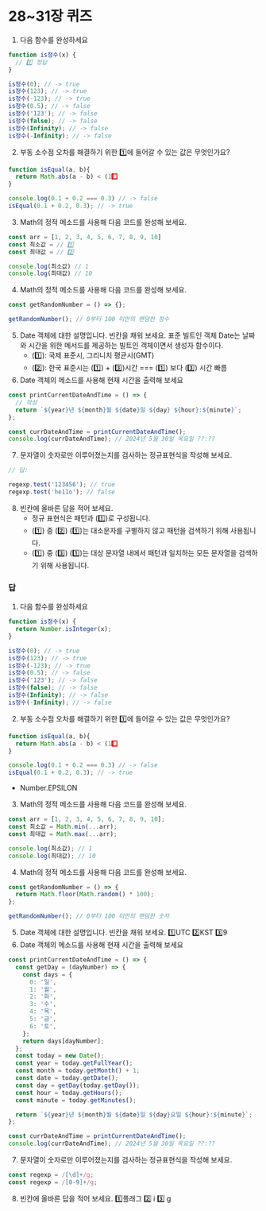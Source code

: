# 28~31장 퀴즈

1. 다음 함수를 완성하세요

```js
function is정수(x) {
  // 1️⃣ 정답
}

is정수(0); // -> true
is정수(123); // -> true
is정수(-123); // -> true
is정수(0.5); // -> false
is정수('123'); // -> false
is정수(false); // -> false
is정수(Infinity); // -> false
is정수(-Infinity); // -> false
```

2. 부동 소수점 오차를 해결하기 위한 1️⃣에 들어갈 수 있는 값은 무엇인가요?

```js
function isEqual(a, b){
  return Math.abs(a - b) < (1️⃣)
}

console.log(0.1 + 0.2 === 0.3) // -> false
isEqual(0.1 + 0.2, 0.3); // -> true
```

3. Math의 정적 메소드를 사용해 다음 코드를 완성해 보세요.

```js
const arr = [1, 2, 3, 4, 5, 6, 7, 8, 9, 10]
const 최소값 = // 1️⃣
const 최대값 = // 2️⃣

console.log(최소값) // 1
console.log(최대값) // 10
```

4. Math의 정적 메소드를 사용해 다음 코드를 완성해 보세요.

```js
const getRandomNumber = () => {};

getRandomNumber(); // 0부터 100 미만의 랜덤한 정수
```

5. Date 객체에 대한 설명입니다. 빈칸을 채워 보세요.
   표준 빌트인 객체 Date는 날짜와 시간을 위한 메서드를 제공하는 빌트인 객체이면서 생성자 함수이다.
   - (1️⃣): 국제 표준시, 그리니치 평균시(GMT)
   - (2️⃣): 한국 표준시는 (1️⃣) + (3️⃣)시간 === (1️⃣) 보다 (3️⃣) 시간 빠름
6. Date 객체의 메소드를 사용해 현재 시간을 출력해 보세요

```js
const printCurrentDateAndTime = () => {
  // 작성
  return `${year}년 ${month}월 ${date}일 ${day} ${hour}:${minute}`;
};

const currDateAndTime = printCurrentDateAndTime();
console.log(currDateAndTime); // 2024년 5월 30일 목요일 ??:??
```

7. 문자열이 숫자로만 이루어졌는지를 검사하는 정규표현식을 작성해 보세요.

```js
// 답:

regexp.test('123456'); // true
regexp.test('he11o'); // false
```

8. 빈칸에 올바른 답을 적어 보세요.
   - 정규 표현식은 패턴과 (1️⃣)로 구성됩니다.
   - (1️⃣) 중 (2️⃣) (1️⃣)는 대소문자를 구별하지 않고 패턴을 검색하기 위해 사용됩니다.
   - (1️⃣) 중 (3️⃣) (1️⃣)는 대상 문자열 내에서 패턴과 일치하는 모든 문자열을 검색하기 위해 사용됩니다.

### 답

1. 다음 함수를 완성하세요

```js
function is정수(x) {
  return Number.isInteger(x);
}

is정수(0); // -> true
is정수(123); // -> true
is정수(-123); // -> true
is정수(0.5); // -> false
is정수('123'); // -> false
is정수(false); // -> false
is정수(Infinity); // -> false
is정수(-Infinity); // -> false
```

2. 부동 소수점 오차를 해결하기 위한 1️⃣에 들어갈 수 있는 값은 무엇인가요?

```js
function isEqual(a, b){
  return Math.abs(a - b) < (1️⃣)
}

console.log(0.1 + 0.2 === 0.3) // -> false
isEqual(0.1 + 0.2, 0.3); // -> true
```

- Number.EPSILON

3. Math의 정적 메소드를 사용해 다음 코드를 완성해 보세요.

```js
const arr = [1, 2, 3, 4, 5, 6, 7, 8, 9, 10];
const 최소값 = Math.min(...arr);
const 최대값 = Math.max(...arr);

console.log(최소값); // 1
console.log(최대값); // 10
```

4. Math의 정적 메소드를 사용해 다음 코드를 완성해 보세요.

```js
const getRandomNumber = () => {
  return Math.floor(Math.random() * 100);
};

getRandomNumber(); // 0부터 100 미만의 랜덤한 숫자
```

5. Date 객체에 대한 설명입니다. 빈칸을 채워 보세요.
   1️⃣UTC 2️⃣KST 3️⃣9
6. Date 객체의 메소드를 사용해 현재 시간을 출력해 보세요

```js
const printCurrentDateAndTime = () => {
  const getDay = (dayNumber) => {
    const days = {
      0: '일',
      1: '월',
      2: '화',
      3: '수',
      4: '목',
      5: '금',
      6: '토',
    };
    return days[dayNumber];
  };
  const today = new Date();
  const year = today.getFullYear();
  const month = today.getMonth() + 1;
  const date = today.getDate();
  const day = getDay(today.getDay());
  const hour = today.getHours();
  const minute = today.getMinutes();

  return `${year}년 ${month}월 ${date}일 ${day}요일 ${hour}:${minute}`;
};

const currDateAndTime = printCurrentDateAndTime();
console.log(currDateAndTime); // 2024년 5월 30일 목요일 ??:??
```

7. 문자열이 숫자로만 이루어졌는지를 검사하는 정규표현식을 작성해 보세요.

```js
const regexp = /[\d]+/g;
const regexp = /[0-9]+/g;
```

8. 빈칸에 올바른 답을 적어 보세요.
   1️⃣플래그 2️⃣ i 3️⃣ g
